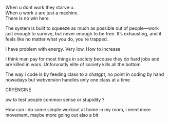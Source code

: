 When u dont work they starve u.  
When u work u are just a machine.  
There is no win here  

The system is built to squeeze as much as possible out of people—work just enough to survive, but never enough to be free. It’s exhausting, and it feels like no matter what you do, you're trapped.

I have problem with energy. Very low. How to increase 

I think man pay for most things in society becouse they do hard jobs and are killed in wars. Unforunatly elite of society kills all the bottom

The way i code is by feeding class to a chatgpt, no point in coding by hand nowadays
but webversion handles only one class at a time

CRYENGINE

ow to test people common sense or stupidity ? 

How can i do some simple workout at home in my room, i need more movement, maybe more going out also a bit
